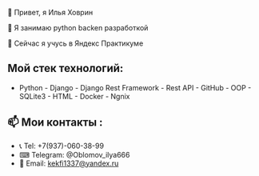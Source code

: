 👋 Привет, я Илья Ховрин

👀 Я занимаю python backen разработкой

🌱 Сейчас я учусь в Яндекс Практикуме

Мой стек технологий:
---
- Python - Django - Django Rest  Framework - Rest API - GitHub - OOP - SQLite3 - HTML - Docker - Ngnix

📫 Мои контакты : 
---
- 📞 Tel: +7(937)-060-38-99
- ⌨ Telegram: @Oblomov_ilya666
- 📧 Email: kekfi1337@yandex.ru
